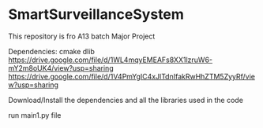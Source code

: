# SmartSurveillanceSystem
This repository is fro A13 batch Major Project

Dependencies:
cmake
dlib
https://drive.google.com/file/d/1WL4mqyEMEAFs8XX1lzruW6-mY2m8oUK4/view?usp=sharing
https://drive.google.com/file/d/1V4PmYgIC4xJlTdnIfakRwHhZTM5ZyyRf/view?usp=sharing

Download/Install the dependencies and all the libraries used in the code

run main1.py file
